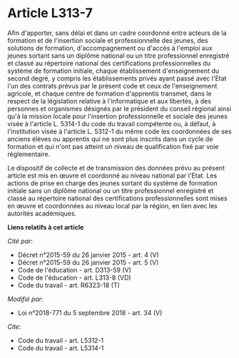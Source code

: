 # Article L313-7

Afin d'apporter, sans délai et dans un cadre coordonné entre acteurs de la formation et de l'insertion sociale et
professionnelle des jeunes, des solutions de formation, d'accompagnement ou d'accès à l'emploi aux jeunes sortant sans un
diplôme national ou un titre professionnel enregistré et classé au répertoire national des certifications professionnelles du
système de formation initiale, chaque établissement d'enseignement du second degré, y compris les établissements privés ayant
passé avec l'Etat l'un des contrats prévus par le présent code et ceux de l'enseignement agricole, et chaque centre de
formation d'apprentis transmet, dans le respect de la législation relative à l'informatique et aux libertés, à des personnes
et organismes désignés par le président du conseil régional ainsi qu'à la mission locale pour l'insertion professionnelle et
sociale des jeunes visée à l'article L. 5314-1 du code du travail compétente ou, à défaut, à l'institution visée à l'article
L. 5312-1 du même code les coordonnées de ses anciens élèves ou apprentis qui ne sont plus inscrits dans un cycle de
formation et qui n'ont pas atteint un niveau de qualification fixé par voie réglementaire.

Le dispositif de collecte et de transmission des données prévu au présent article est mis en œuvre et coordonné au niveau
national par l'Etat. Les actions de prise en charge des jeunes sortant du système de formation initiale sans un diplôme
national ou un titre professionnel enregistré et classé au répertoire national des certifications professionnelles sont mises
en œuvre et coordonnées au niveau local par la région, en lien avec les autorités académiques.

**Liens relatifs à cet article**

_Cité par_:

  - Décret n°2015-59 du 26 janvier 2015 - art. 4 (V)
  - Décret n°2015-59 du 26 janvier 2015 - art. 5 (V)
  - Code de l'éducation - art. D313-59 (V)
  - Code de l'éducation - art. L313-8 (VD)
  - Code du travail - art. R6323-18 (T)

_Modifié par_:

  - Loi n°2018-771 du 5 septembre 2018 - art. 34 (V)

_Cite_:

  - Code du travail - art. L5312-1
  - Code du travail - art. L5314-1
